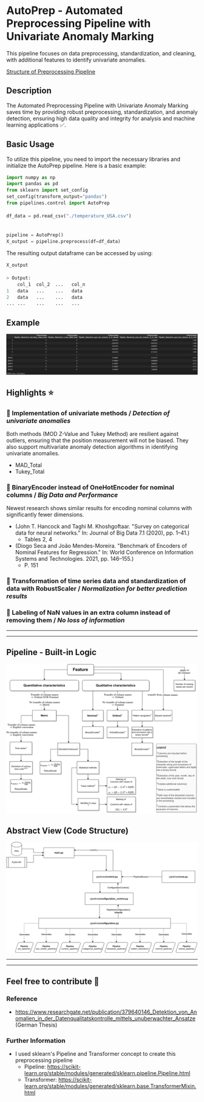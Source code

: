 # AutoPrep -  Automated Preprocessing Pipeline with Univariate Anomaly Marking

This pipeline focuses on data preprocessing, standardization, and cleaning, with additional features to identify univariate anomalies.

<a href="https://html-preview.github.io/?url=https://github.com/JAdelhelm/AutoPrep/blob/main/visualization/PipelineDQ.html" target="_blank">Structure of Preprocessing Pipeline</a>



## Description
The Automated Preprocessing Pipeline with Univariate Anomaly Marking saves time by providing robust preprocessing, standardization, and anomaly detection, ensuring high data quality and integrity for analysis and machine learning applications ✅.

## Basic Usage
To utilize this pipeline, you need to import the necessary libraries and initialize the AutoPrep pipeline. Here is a basic example:

````python
import numpy as np
import pandas as pd
from sklearn import set_config
set_config(transform_output="pandas")
from pipelines.control import AutoPrep

df_data = pd.read_csv("./temperature_USA.csv")


pipeline = AutoPrep()    
X_output = pipeline.preprocess(df=df_data)
````

The resulting output dataframe can be accessed by using:

````python
X_output

> Output:
    col_1  col_2  ...   col_n
1   data   ...    ...   data   
2   data   ...    ...   data  
... ...    ...    ...   ...   
````

## Example
![Dataframe output - Example](./images/example_output.png)


## Highlights ⭐


### 📌 Implementation of univariate methods / *Detection of univariate anomalies*
   Both methods (MOD Z-Value and Tukey Method) are resilient against outliers, ensuring that the position measurement will not be biased. They also support multivariate anomaly detection algorithms in identifying univariate anomalies.
   * MAD_Total
   * Tukey_Total

### 📌 BinaryEncoder instead of OneHotEncoder for nominal columns / *Big Data and Performance*
   Newest research shows similar results for encoding nominal columns with significantly fewer dimensions.
   - (John T. Hancock and Taghi M. Khoshgoftaar. "Survey on categorical data for neural networks." In: Journal of Big Data 7.1 (2020), pp. 1–41.)
       - Tables 2, 4
   - (Diogo Seca and João Mendes-Moreira. "Benchmark of Encoders of Nominal Features for Regression." In: World Conference on Information Systems and Technologies. 2021, pp. 146–155.)
       - P. 151

### 📌 Transformation of time series data and standardization of data with RobustScaler / *Normalization for better prediction results*

### 📌 Labeling of NaN values in an extra column instead of removing them / *No loss of information*

---
---
## Pipeline - Built-in Logic
![Logic of Pipeline](./images/decision_rules.png)



## Abstract View (Code Structure)
![Abstract view of the project](./images/project.png)




---

---

## Feel free to contribute 🙂

### Reference
- https://www.researchgate.net/publication/379640146_Detektion_von_Anomalien_in_der_Datenqualitatskontrolle_mittels_unuberwachter_Ansatze (German Thesis)

### Further Information

- I used sklearn's Pipeline and Transformer concept to create this preprocessing pipeline
    - Pipeline: https://scikit-learn.org/stable/modules/generated/sklearn.pipeline.Pipeline.html
    - Transformer: https://scikit-learn.org/stable/modules/generated/sklearn.base.TransformerMixin.html
















